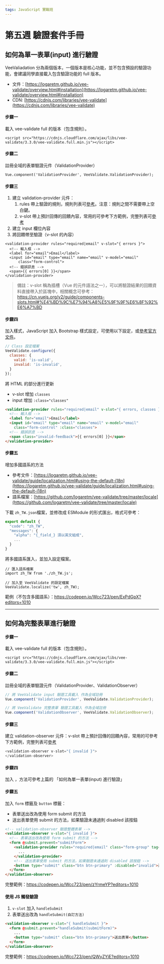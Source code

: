 ```yaml
---
tags: JavaScript 實戰班
---
```



# 第五週 驗證套件手冊

## 如何為單一表單(input) 進行驗證

VeeValiadation 分為兩個版本，一個版本是核心功能，並不包含預設的驗證功能，會建議同學直接載入包含驗證功能的 full 版本。

- 文件：[https://logaretm.github.io/vee-validate/overview.html#installation](https://logaretm.github.io/vee-validate/overview.html#installation)
- CDN: [https://cdnjs.com/libraries/vee-validate](https://cdnjs.com/libraries/vee-validate)

#### 步驟一

載入 vee-validate full 的版本（包含規則）。

```
<script src="https://cdnjs.cloudflare.com/ajax/libs/vee-validate/3.3.0/vee-validate.full.min.js"></script>
```


#### 步驟二

註冊全域的表單驗證元件（ValidationProvider）

```
Vue.component('ValidationProvider', VeeValidate.ValidationProvider);
```


#### 步驟三

1. 建立 validation-provider 元件：
	1. rules 帶上驗證的規則，規則列表可[參考](https://logaretm.github.io/vee-validate/guide/rules.html#rules)。注意：規則之間不需要帶上空白鍵。
	2. v-slot 帶上預計回傳的回饋內容，常用的可參考下方範例，完整列表可[參考](https://logaretm.github.io/vee-validate/api/validation-provider.html#scoped-slot-props)
2. 建立 input 欄位內容
3. 將回饋帶至驗證（v-slot 的內容）
```
<validation-provider rules="required|email" v-slot="{ errors }">
  <!-- 輸入框 -->
  <label for="email">Email</label>
  <input id="email" type="email" name="email" v-model="email"
      class="form-control">
  <!-- 錯誤訊息 -->
  <span>{{ errors[0] }}</span>
</validation-provider>
```


> 備註：v-slot 稱為插槽（Vue 的元件語法之一），可以將驗證結果的回饋資料直接帶入於區塊中，相關概念可參考：
https://cn.vuejs.org/v2/guide/components-slots.html#%E4%BD%9C%E7%94%A8%E5%9F%9F%E6%8F%92%E6%A7%BD


#### 步驟四

加入樣式，JavaScript 加入 Bootstrap 樣式設定，可使用以下設定，或[參考官方文件](https://logaretm.github.io/vee-validate/guide/state.html#css-classes)。

```js
// Class 設定檔案
VeeValidate.configure({
  classes: {
    valid: 'is-valid',
    invalid: 'is-invalid',
  }
});
```

將 HTML 的部分進行更新
- v-slot 增加 `classes`
- input 增加 `:class="classes"`

```html
<validation-provider rules="required|email" v-slot="{ errors, classes }">
  <!-- 輸入框 -->
  <label for="email">Email</label>
  <input id="email" type="email" name="email" v-model="email"
    class="form-control" :class="classes">
  <!-- 錯誤訊息 -->
  <span class="invalid-feedback">{{ errors[0] }}</span>
</validation-provider>
```


#### 步驟五

增加多國語系的方法

- 參考文件：[https://logaretm.github.io/vee-validate/guide/localization.html#using-the-default-i18n](https://logaretm.github.io/vee-validate/guide/localization.html#using-the-default-i18n)
- 語系檔案：[https://github.com/logaretm/vee-validate/tree/master/locale](https://github.com/logaretm/vee-validate/tree/master/locale)

下載 `zh_TW.json`檔案，並修改成 ESModule 的形式匯出，格式可參考：

```js
export default {
  "code": "zh_TW",
  "messages": {
    "alpha": "{_field_} 須以英文組成",
    ...
  }
}
```

將多國語系匯入，並加入設定檔案。

```
// 匯入語系檔案
import zh_TW from './zh_TW.js';

// 加入至 VeeValidate 的設定檔案
VeeValidate.localize('tw', zh_TW);
```

範例（不包含多國語系）：https://codepen.io/Wcc723/pen/ExPdGpX?editors=1010

----

## 如何為完整表單進行驗證

#### 步驟一

載入 vee-validate full 的版本（包含規則）。

```
<script src="https://cdnjs.cloudflare.com/ajax/libs/vee-validate/3.3.0/vee-validate.full.min.js"></script>
```


#### 步驟二

註冊全域的表單驗證元件（ValidationProvider、ValidationObserver）

```js
// 將 VeeValidate input 驗證工具載入 作為全域註冊
Vue.component('ValidationProvider', VeeValidate.ValidationProvider);

// 將 VeeValidate 完整表單 驗證工具載入 作為全域註冊
Vue.component('ValidationObserver', VeeValidate.ValidationObserver);
```


#### 步驟三

建立 validation-observer 元件：v-slot 帶上預計回傳的回饋內容，常用的可參考下方範例，完整列表可[參考](https://logaretm.github.io/vee-validate/api/validation-provider.html#scoped-slot-props)

```js
<validation-observer v-slot="{ invalid }">
</validation-observer>
```

#### 步驟四

加入 <validation-provider>，方法可參考上篇的 「如何為單一表單(input) 進行驗證」

#### 步驟五

加入 `form` 標籤及 `button` 標籤：
- 表單送出改為使用 form submit 的方法
- 送出表單使用 submit 的方法，如果驗證未通過則 disabled 該按鈕


```html
<!-- validation-observer 驗證整體表單 -->
<validation-observer v-slot="{ invalid }">
  <!-- 表單送出改為使用 form submit 的方法 -->
  <form @submit.prevent="submitForm">
    <validation-provider rules="required|email" class="form-group" tag="div" v-slot="{ errors, classes, passed }">
      ...
    </validation-provider>
    <!-- 送出表單使用 submit 的方法，如果驗證未通過則 disabled 該按鈕 -->
    <button type="submit" class="btn btn-primary" :disabled="invalid">送出表單</button>
  </form>
</validation-observer>
```

完整範例：https://codepen.io/Wcc723/pen/zYrmeYP?editors=1010

#### 使用 JS 觸發驗證

1. `v-slot` 加入 `handleSubmit`
2. 表單送出改為 `handleSubmit(自訂方法)`

```html
<validation-observer v-slot="{ handleSubmit }">
  <form @submit.prevent="handleSubmit(submitForm)">
    ...
    <button type="submit" class="btn btn-primary">送出表單</button>
  </form>
</validation-observer>
```


完整範例：https://codepen.io/Wcc723/pen/QWyZYjE?editors=1010